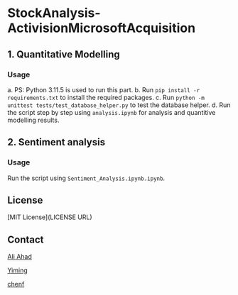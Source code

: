 # StockAnalysis-ActivisionMicrosoftAcquisition

## 1. Quantitative Modelling 
### Usage
a. PS: Python 3.11.5 is used to run this part.
b. Run `pip install -r requirements.txt` to install the required packages.
c. Run `python -m unittest tests/test_database_helper.py` to test the database helper.
d. Run the script step by step using `analysis.ipynb` for analysis and quantitive modelling results.

## 2. Sentiment analysis

### Usage
Run the script using `Sentiment_Analysis.ipynb.ipynb`.

## License
[MIT License](LICENSE URL)

## Contact
[Ali Ahad](mailto:aliahad@connect.hku.hk)

[Yiming](mailto:huangym2d@connect.hku.hk)

[chenf](mailto:chenyf00@connect.hku.hk)
